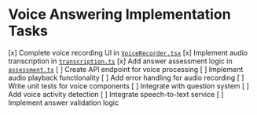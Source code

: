 # Voice Answering Implementation Tasks

[x] Complete voice recording UI in [`VoiceRecorder.tsx`](src/components/VoiceRecorder.tsx)
[x] Implement audio transcription in [`transcription.ts`](src/lib/transcription.ts)
[x] Add answer assessment logic in [`assessment.ts`](src/lib/assessment.ts)
[ ] Create API endpoint for voice processing
[ ] Implement audio playback functionality
[ ] Add error handling for audio recording
[ ] Write unit tests for voice components
[ ] Integrate with question system
[ ] Add voice activity detection
[ ] Integrate speech-to-text service
[ ] Implement answer validation logic